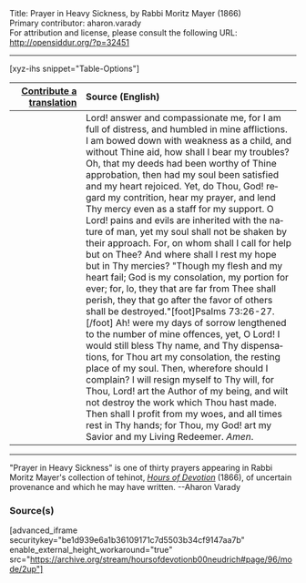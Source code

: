 <html>
<head></head>
<body>
Title: Prayer in Heavy Sickness, by Rabbi Moritz Mayer (1866)<br />
Primary contributor: aharon.varady<br />
For attribution and license, please consult the following URL: <a href="http://opensiddur.org/?p=32451">http://opensiddur.org/?p=32451</a>
<p />
<hr />

[xyz-ihs snippet="Table-Options"]<table style="margin-left: auto; margin-right: auto;" class="draggable">
<thead><tr><th id="x" style="text-align: right;"><a href="/contributing/upload/">Contribute a translation</a></th><th style="text-align: left;">Source (English)</th></tr></thead>
<tbody>
<tr><td style="vertical-align:top;" width="25%">
<div class="liturgy" lang="he">

</span></div></td>
 
<td style="vertical-align:top;">
<div class="english" lang="en">
Lord! answer and compassionate me, for I am full of distress, and humbled in mine afflictions. I am bowed down with weakness as a child, and without Thine aid, how shall I bear my troubles? Oh, that my deeds had been worthy of Thine approbation, then had my soul been satisfied and my heart rejoiced. Yet, do Thou, God! regard my contrition, hear my prayer, and lend Thy mercy even as a staff for my support. O Lord! pains and evils are inherited with the nature of man, yet my soul shall not be shaken by their approach. For, on whom shall I call for help but on Thee? And where shall I rest my hope but in Thy mercies? "Though my flesh and my heart fail; God is my consolation, my portion for ever; for, lo, they that are far from Thee shall perish, they that go after the favor of others shall be destroyed."[foot]Psalms 73:26-27.[/foot] Ah! were my days of sorrow lengthened to the number of mine offences, yet, O Lord! I would still bless Thy name, and Thy dispensations, for Thou art my consolation, the resting place of my soul. Then, wherefore should I complain? I will resign myself to Thy will, for Thou, Lord! art the Author of my being, and wilt not destroy the work which Thou hast made. Then shall I profit from my woes, and all times rest in Thy hands; for Thou, my God! art my Savior and my Living Redeemer. <em>Amen</em>. 
</div></td></tr>
</tbody></table>

<hr />

"Prayer in Heavy Sickness" is one of thirty prayers appearing in Rabbi Moritz Mayer's collection of tehinot, <em><a href="/?p=3692">Hours of Devotion</a></em> (1866), of uncertain provenance and which he may have written. --Aharon Varady

<h3>Source(s)</h3>

[advanced_iframe securitykey="be1d939e6a1b36109171c7d5503b34cf9147aa7b" enable_external_height_workaround="true" src="https://archive.org/stream/hoursofdevotionb00neudrich#page/96/mode/2up"]

&nbsp;
</body>
</html>